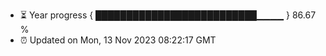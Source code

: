 - ⏳ Year progress { ██████████████████████████▁▁▁▁ } 86.67 %
- ⏰ Updated on Mon, 13 Nov 2023 08:22:17 GMT

